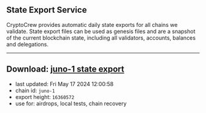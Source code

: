 ## State Export Service
CryptoCrew provides automatic daily state exports for all chains we validate. State export files can be used as genesis files and are a snapshot of the current blockchain state, including all validators, accounts, balances and delegations.

---
**Download: [juno-1 state export](https://dl-eu2.ccvalidators.com/SERVICE/juno/juno-1_export_16360572.json)**
---

- last updated: Fri May 17 2024 12:00:58
- chain id: `juno-1`
- export height: `16360572`
- use for: airdrops, local tests, chain recovery
